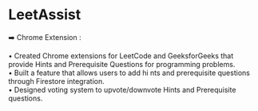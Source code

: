 # LeetAssist

➡️ Chrome Extension :

• Created Chrome extensions for LeetCode and GeeksforGeeks that provide Hints and Prerequisite Questions for programming problems.<br/>
• Built a feature that allows users to add hi  nts and prerequisite questions through Firestore integration.<br/>
• Designed voting system to upvote/downvote Hints and Prerequisite questions.<br/>
